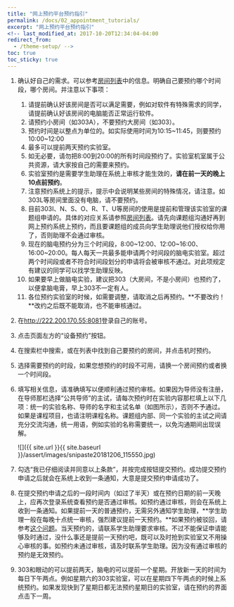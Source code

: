 ```yaml
---
title: "网上预约平台预约指引"
permalink: /docs/02_appointment_tutorials/
excerpt: "网上预约平台预约指引"
<!-- last_modified_at: 2017-10-20T12:34:04-04:00
redirect_from:
  - /theme-setup/ -->
toc: true
toc_sticky: true
---
```




1. 确认好自己的需求。可以参考[房间列表](https://neutrino3316.github.io/balyspusys/docs/room_list/)中的信息。明确自己要预约哪个时间段，哪个房间。并注意以下事项：
   1. 请提前确认好该房间是否可以满足需要，例如对软件有特殊需求的同学，请提前确认好该房间的电脑能否正常运行软件。
   2.  请预约小房间（如303A），不要预约大房间（如303）。
   3. 预约时间是以整点为单位的。如实际使用时间为10:15\~11:45，则要预约10:00\~12:00
   4. 最多可以提前两天预约实验室。
   5. 如无必要，请勿把8:00到20:00的所有时间段预约了。实验室机室属于公共资源，请大家按自己的需要来预约。
   6.  实验室预约是需要学生助理在系统上审核才能生效的，**请在前一天的晚上10点前预约**。
   7. 注意预约系统上的提示，提示中会说明某些房间的特殊情况，请注意。如303L等房间里面没有电脑，请不要预约。
   8. 目前303I、N、S、O、R、T、U等房间的使用是提前和管理该实验室的课题组申请的。具体的对应关系请参照[房间列表](https://neutrino3316.github.io/balyspusys/docs/room_list/)。请先向课题组沟通好再到网上预约系统上预约，而且要课题组的成员向学生助理说他们授权给你用了，否则助理不会通过审核。
   9. 现在的脑电预约分为三个时间段，8:00\~12:00、12:00\~16:00、16:00\~20:00。每人每天一共最多能申请两个时间段的脑电实验室。超过两个时间段或者不符合时间段划分的申请将会被审核不通过。对此项规定有建议的同学可以找学生助理反映。
   10. 如果要早上做脑电实验，建议把303（大房间，不是小房间）也预约了，以便拿脑电膏，早上303不一定有人。
   11. 各位预约实验室的时候，如需要调整，请取消之后再预约。**不要改约！**改约之后既不能取消，也不能审核通过。

2. 在<http://222.200.170.55:8081>登录自己的账号。

3. 点击页面左方的“设备预约”按钮。

4. 在搜索栏中搜索，或在列表中找到自己要预约的房间，并点击机时预约。

5. 选择需要预约的时段，如果您想预约的时段不可用，请换一个房间预约或者换一个时间段。

6. 填写相关信息，请准确填写以便顺利通过预约审核。如果因为导师没有注册，在导师那栏选择“公共导师”的主试，请每次预约时在实验内容那栏填上以下几项：统一的实验名称、导师的名字和主试名单（如图所示），否则不予通过。如果是课程项目，也请注明课程名称。课题组内部、同一个实验的主试之间请充分交流沟通，统一用语，例如实验的名称需要统一，以免沟通期间出现误解。

	![]({{ site.url }}{{ site.baseurl }}/assert/images/snipaste20181206_115550.jpg)

7. 勾选“我已仔细阅读并同意以上条款”，并按完成按钮提交预约。成功提交预约申请之后就会在系统上收到一条通知，大意是提交预约申请成功了。

8. 在提交预约申请之后的一段时间内（如过了半天）或在预约日期的前一天晚上，应再次登录系统查看预约是否通过审核。如预约通过审核，则会在系统上收到一条通知。如果提前一天的普通预约，无需另外通知学生助理，**学生助理一般在每晚十点统一审核，强烈建议提前一天预约。**如果预约被驳回，请参考[这个问题](https://neutrino3316.github.io/balyspusys/QandA/05/)。当天预约的，请联系学生助理要求审核。不过不能保证申请能够及时通过，没什么事还是提前一天预约吧，既可以及时抢到实验室又不用操心审核的事。如预约未通过审核，请及时联系学生助理。因为没有通过审核的预约是无效预约。

9. 303和眼动的可以提前两天，脑电的可以提前一个星期。开放新一天的时间为每日下午两点。例如星期六的303实验室，可以在星期四下午两点的时候上系统预约。如果发现快到了星期日都无法预约星期日的实验室，请在预约的界面点击下一周。

